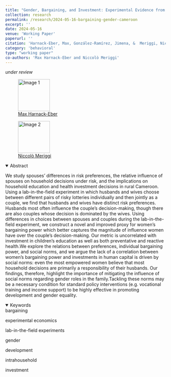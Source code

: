 ```yaml
---
title: "Gender, Bargaining, and Investment: Experimental Evidence from Rural Cameroon"
collection: research
permalink: /research/2024-05-16-bargaining-gender-cameroon  
excerpt: ''
date: 2024-05-16
venue: 'Working Paper'
paperurl: ''
citation: 'Harnack-Eber, Max, González-Ramírez, Jimena, &  Meriggi, Niccolò (2024). &quot;Gender, Bargaining, and Investment: Experimental Evidence from Rural Cameroon &quot; <i></i>.'
category: 'behavioral'
type: "working paper"
co-authors: 'Max Harnack-Eber and Niccolò Meriggi'
---
```


<i>under review</i>

<body>
<div class="image-container">
        <figure>
            <img src="/images/co-authors/max_harnack-eber.png" alt="Image 1" width="100" height="auto">
            <figcaption><a href="https://www.linkedin.com/in/max-harnack-eber-962a31ab/" target="_blank">Max Harnack-Eber</a></figcaption>
        </figure>
        <figure>
            <img src="/images/co-authors/niccolo_meriggi.png" alt="Image 2" width="100" height="auto">
            <figcaption><a href="https://www.economics.ox.ac.uk/people/niccolo-f.-meriggi" target="_blank">Niccolò Meriggi</a></figcaption>
        </figure>
        <!-- Add more images as needed -->
    </div>
</body>


<details open>
<summary>
Abstract
</summary>

<p>
We study spouses’ differences in risk preferences, the relative influence of spouses on household decisions under risk, and the implications on household education and health investment decisions in rural Cameroon. Using a lab-in-the-field experiment in which husbands and wives choose between different pairs of risky lotteries individually and then jointly as a couple, we find that husbands and wives have distinct risk preferences. Husbands most often influence the couple’s decision-making, though there are also couples whose decision is dominated by the wives. Using differences in choices between spouses and couples during the lab-in-the-field experiment, we construct a novel and improved proxy for women’s bargaining power which better captures the magnitude of influence women have over the couple’s decision-making. Our metric is uncorrelated with investment in children’s education as well as both preventative and reactive health.We explore the relations between preferences, individual bargaining power, and social norms, and we argue the lack of a correlation between women’s bargaining power and investments in human capital is driven by social norms: even the most empowered women believe that most household decisions are primarily a responsibility of their husbands. Our findings, therefore, highlight the importance of mitigating the influence of social norms regarding gender roles in the family.Tackling these norms may be a necessary condition for standard policy interventions (e.g. vocational training and income support) to be highly effective in promoting development and gender equality.
</p>

</details>

<details open>
<summary>
Keywords
</summary>
bargaining <br>

experimental economics <br>

lab-in-the-field experiments <br>

gender <br>

development <br>

intrahousehold <br>

investment <br>


<br>

</details>

